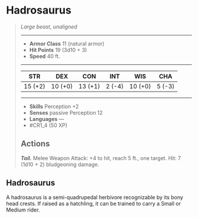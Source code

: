 # Hadrosaurus
>*Large beast, unaligned*
>___
>- **Armor Class** 11 (natural armor)
>- **Hit Points** 19 (3d10 + 3)
>- **Speed** 40 ft.
>___
>|STR|DEX|CON|INT|WIS|CHA|
>|:---:|:---:|:---:|:---:|:---:|:---:|
>|15 (+2)|10 (+0)|13 (+1)|2 (-4)|10 (+0)|5 (-3)|
>___
>- **Skills** Perception +2
>- **Senses** passive Perception 12
>- **Languages** —
>- #CR1_4 (50 XP)
>## Actions
>***Tail.*** Melee Weapon Attack: +4 to hit, reach 5 ft., one target. Hit: 7 (1d10 + 2) bludgeoning damage.

## Hadrosaurus

A hadrosaurus is a semi-quadrupedal herbivore recognizable by its bony head crests. If raised as a hatchling, it can be trained to carry a Small or Medium rider.